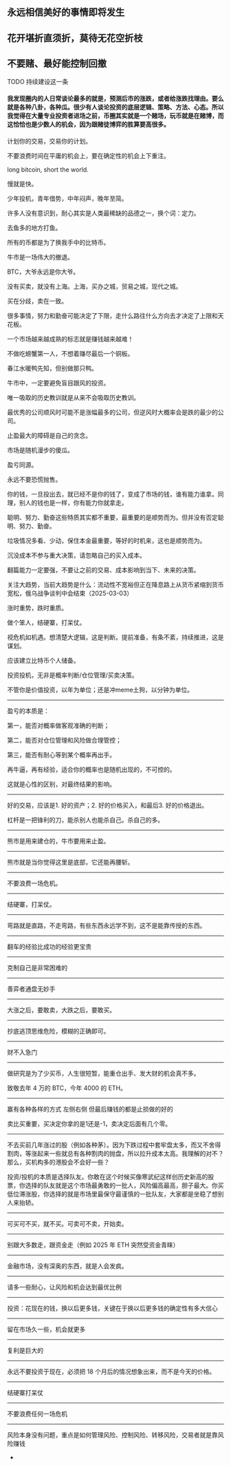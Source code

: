 ## 永远相信美好的事情即将发生

## 花开堪折直须折，莫待无花空折枝

## 不要赌、最好能控制回撤


TODO 持续建设这一条
#### 我发现圈内的人日常谈论最多的就是，预测后市的涨跌，或者给涨跌找理由。要么就是各种八卦，各种瓜。很少有人谈论投资的底层逻辑、策略、方法、心态。所以我觉得在大量专业投资者进场之前，币圈其实就是一个赌场，玩币就是在赌博，而这恰恰也是少数人的机会，因为跟赌徒博弈的胜算要高很多。

计划你的交易，交易你的计划。

不要浪费时间在平庸的机会上，要在确定性的机会上下重注。

long bitcoin, short the world.

慢就是快。

少年投机，青年借势，中年闷声，晚年至简。

许多人没有意识到，耐心其实是人类最稀缺的品德之一，换个词：定力。

去鱼多的地方打鱼。

所有的币都是为了换我手中的比特币。

牛市是一场伟大的撤退。

BTC，大爷永远是你大爷。

没有买卖，就没有上海。上海，买办之城，贸易之城，现代之城。

买在分歧，卖在一致。

很多事情，努力和勤奋可能决定了下限，走什么路往什么方向去才决定了上限和天花板。

一个市场越来越成熟的标志就是赚钱越来越难！

不做吃螃蟹第一人，不想着赚尽最后一个铜板。

春江水暖鸭先知，但别做那只鸭。

牛市中，一定要避免盲目跟风的投资。

唯一吸取的历史教训就是从来不会吸取历史教训。

最优秀的公司顺风时可能不是涨幅最多的公司，但逆风时大概率会是跌的最少的公司。

止盈最大的障碍是自己的贪念。

市场是随机漫步的傻瓜。

盈亏同源。

永远不要恐慌抛售。

你的钱，一旦投出去，就已经不是你的钱了，变成了市场的钱，谁有能力谁拿。同理，别人的钱也是一样，你有能力你就拿走。

聪明、努力、勤奋这些特质其实都不重要，最重要的是顺势而为。但并没有否定聪明、努力、勤奋。

垃圾情况多看、少动，保住本金最重要，等好的时机来，这也是顺势而为。

沉没成本不参与重大决策，请忽略自己的买入成本。

翻篇能力一定要强，不要让之前的交易、成本影响到当下、未来的决策。

关注大趋势，当前大趋势是什么：流动性不宽裕但正在降息路上从货币紧缩到货币宽松，俄乌战争谈判中会结束（2025-03-03）

涨时重势，跌时重质。

做个笨人，结硬寨，打呆仗。

视危机如机遇。想清楚大逻辑，这是判断。提前准备，有条不紊，持续推进，这是谋划。

应该建立比特币个人储备。

投资投机，无非是概率判断/仓位管理/买卖决策。

不管你是价值投资，以年为单位；还是冲meme土狗，以分钟为单位。

---
盈亏的本质是：

第一，能否对概率做客观准确的判断；

第二，能否对仓位管理和风险做合理管控；

第三，能否有耐心等到某个概率再出手。

再牛逼，再有经验，适合你的概率也是随机出现的，不可控的。

这就是心性的区别，对最终结果的影响。

---
好的交易，应该是1. 好的资产；2. 好的价格买入，和最后3. 好的价格退出。

杠杆是一把锋利的刀，能杀别人也能杀自己。杀自己的多。

---
熊市是用来建仓的，牛市要用来止盈。

---
熊市就是当你觉得这里是底部，它还能再腰斩。

---
不要浪费一场危机。

---
结硬寨，打呆仗。

---
弯路就是直路，不走弯路，有些东西永远学不到，这不是能靠传授的东西。

---
翻车的经验比成功的经验更宝贵

---
克制自己是非常困难的

---
善弈者通盘无妙手

---
大涨之后，要敢卖，大跌之后，要敢买。

---
抄底逃顶思维危险，模糊的正确即可。

---
财不入急门

---
做研究是为了少买币，人生很短暂，能重仓出手、发大财的机会真不多。

致敬去年 4 万的 BTC，今年 4000 的 ETH。

---
赢有各种各样的方式 左侧右侧 但最后赚钱的都是止损做的好的

卖比买重要，买决定你拿的是1还是-1，卖决定后面有几个零。

---
不去买前几年涨过的股（例如各种茅）。因为下跌过程中套牢盘太多，而又不舍得割肉，等涨起来一些就总有各种割肉的抛盘，所以拉升成本太高。我理解的对不？那么，买机构多的港股会不会好一些？

投资/投机的本质是选择队友。你敢在这个时候买像寒武纪这样创历史新高的股票，你选择的队友就是这个市场最勇敢的一批人，风险偏高最高，胆子最大。你买低位滞涨股，你选择的就是市场里最保守最谨慎的一批队友，大家都是坐稳了想别人来抬轿。

---
可买可不买，就不买。可卖可不卖，开始卖。

---
别跟大多数走，跟资金走（例如 2025 年 ETH 突然受资金青睐）

---
金融市场，没有深奥的东西，就是人会发疯。

---
请多一些耐心，让风险和机会达到最优比例

---
投资：花现在的钱，换以后更多钱，关键在于换以后更多钱的确定性有多大信心

---
留在市场久一些，机会就更多

---
复利是巨大的

---
永远不要投资于现在，必须把 18 个月后的情况想象出来，而不是今天的价格。

---
结硬寨打呆仗

---
不要浪费任何一场危机

---
风险本身没有问题，重点是如何管理风险、控制风险、转移风险，交易者就是靠风险赚钱

-